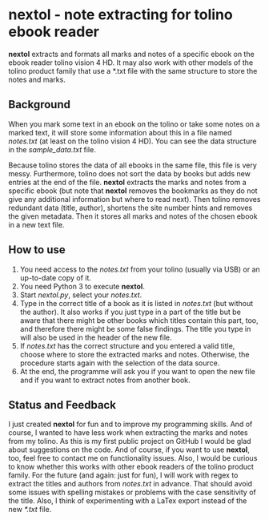 # nextol - note extracting for tolino ebook reader
**nextol** extracts and formats all marks and notes of a specific ebook on the ebook reader tolino vision 4 HD. It may also work with other models of the tolino product family that use a \*.txt file with the same structure to store the notes and marks.
## Background
When you mark some text in an ebook on the tolino or take some notes on a marked text, it will store some information about this in a file named *notes.txt* (at least on the tolino vision 4 HD). You can see the data structure in the *sample_data.txt* file.

Because tolino stores the data of all ebooks in the same file, this file is very messy. Furthermore, tolino does not sort the data by books but adds new entries at the end of the file. **nextol** extracts the marks and notes from a specific ebook (but note that **nextol** removes the bookmarks as they do not give any additional information but where to read next). Then tolino removes redundant data (title, author), shortens the site number hints and removes the given metadata. Then it stores all marks and notes of the chosen ebook in a new text file.
## How to use
1. You need access to the *notes.txt* from your tolino (usually via USB) or an up-to-date copy of it.
2. You need Python 3 to execute **nextol**.
3. Start *nextol.py*, select your *notes.txt*. 
4. Type in the correct title of a book as it is listed in *notes.txt* (but without the author). It also works if you just type in a part of the title but be aware that there might be other books which titles contain this part, too, and therefore there might be some false findings. The title you type in will also be used in the header of the new file.
5. If *notes.txt* has the correct structure and you entered a valid title, choose where to store the extracted marks and notes. Otherwise, the procedure starts again with the selection of the data source.
6. At the end, the programme will ask you if you want to open the new file and if you want to extract notes from another book.

## Status and Feedback
I just created **nextol** for fun and to improve my programming skills. And of course, I wanted to have less work when extracting the marks and notes from my tolino. As this is my first public project on GitHub I would be glad about suggestions on the code. And of course, if you want to use **nextol**, too, feel free to contact me on functionality issues. Also, I would be curious to know whether this works with other ebook readers of the tolino product family. For the future (and again: just for fun), I will work with regex to extract the titles and authors from *notes.txt* in advance. That should avoid some issues with spelling mistakes or problems with the case sensitivity of the title. Also, I think of experimenting with a LaTex export instead of the new *\*.txt* file.
